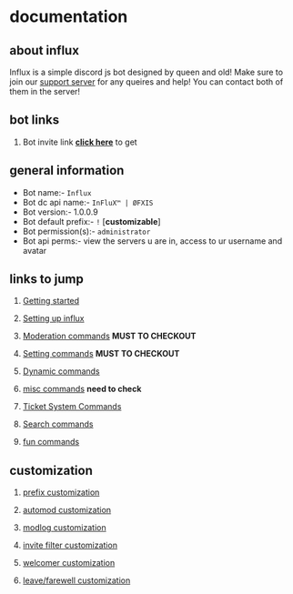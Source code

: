 # documentation 

## about influx
 Influx is a simple discord js bot designed by queen and old! Make sure to join our [support server](https://discord.gg/E4zGEUaGfM) for any queires and help! You can contact both of them in the server! 

## bot links
1. Bot invite link **[click here](#)** to get

## general information
* Bot name:- `Influx`
* Bot dc api name:- `InFluX™ | ØFXIS`
* Bot version:- 1.0.0.9
* Bot default prefix:- `!` [**customizable**]
* Bot permission(s):- `administrator`
* Bot api perms:- view the servers u are in, access to ur username and avatar

## links to jump

1. [Getting started](#)

2. [Setting up influx](#)

3. [Moderation commands](#) **MUST TO CHECKOUT**

4. [Setting commands](#) **MUST TO CHECKOUT**

5. [Dynamic commands](#) 

6. [misc commands](#) **need to check**

7. [Ticket System Commands](#) 

8. [Search commands](#) 

9. [fun commands](#)

## customization 

1. [prefix customization](#)

2. [automod customization](#)

3. [modlog customization](#)

4. [invite filter customization](#)

5. [welcomer customization](#)

6. [leave/farewell customization](#)

